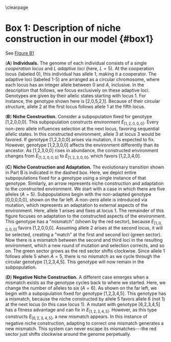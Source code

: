\clearpage

# Box 1: Description of niche construction in our model {#box1}

See [Figure B1](#figB1)

(**A**) **Individuals.** The genome of each individual consists of a single *cooperation locus* and $L$ *adaptive loci* (here, $L=5$).
At the cooperation locus (labeled 0), this individual has allele 1, making it a cooperator.
The adaptive loci (labeled 1-5) are arranged as a circular chromosome, where each locus has an integer allele between 0 and $A$, inclusive.
In the description that follows, we focus exclusively on these adaptive loci.
Genotypes are given by their allelic states starting with locus 1.
For instance, the genotype shown here is [2,0,5,2,1].
Because of their circular structure, allele 2 at the first locus follows allele 1 at the fifth locus.

(**B**) **Niche Construction.**
Consider a subpopulation fixed for genotype [1,2,0,0,0].
This subpopulation constructs environment $E_{[1,2,0,0,0]}$.
Every non-zero allele influences selection at the next locus, favoring sequential allelic states.
In this constructed environment, allele 3 at locus 3 would be favored.
If genotype [1,2,3,0,0] arises via mutation, it is expected to fix.
However, genotype [1,2,3,0,0] affects the environment differently than its ancestor.
As [1,2,3,0,0] rises in abundance, the constructed environment changes from $E_{[1,2,0,0,0]}$ to $E_{[1,2,3,0,0]}$, which favors [1,2,3,4,0].

(**C**) **Niche Construction and Adaptation.**
The evolutionary transition shown in Part B is indicated in the dashed box.
Here, we depict entire subpopulations fixed for a genotype using a single instance of that genotype.
Similarly, an arrow represents niche construction and adaptation to the constructed environment.
We start with a case in which there are five alleles ($A=5$).
Subpopulations begin with the non-adapted genotype [0,0,0,0,0], shown on the far left.
A non-zero allele is introduced via mutation, which represents an adaptation to external aspects of the environment.
Here, allele 1 arises and fixes at locus 1.
The remainder of this figure focuses on adaptation to the constructed aspects of the environment.
This genotype has a "mismatch" (shown by the red sector), because $E_{[1,0,0,0,0]}$ favors [1,2,0,0,0].
Assuming allele 2 arises at the second locus, it will be selected, creating a "match" at the first and second loci (green sector).
Now there is a mismatch between the second and third loci in the resulting environment, which a new round of mutation and selection corrects, and so on.
The green sector grows as the red sector shifts clockwise.
Since allele 1 follows allele 5 when $A=5$, there is no mismatch as we cycle through the circular genotype [1,2,3,4,5].
This genotype will now remain in the subpopulation.

(**D**) **Negative Niche Construction.**
A different case emerges when a mismatch exists as the genotype cycles back to where we started.
Here, we change the number of alleles to six ($A=6$).
As shown on the far left, we begin with a subpopulation fixed for genotype [1,2,3,4,5]. 
This genotype has a mismatch, because the niche constructed by allele 5 favors allele 6 (not 1) at the next locus (in this case locus 1).
A mutant with genotype [6,2,3,4,5] has a fitness advantage and can fix in $E_{[1,2,3,4,5]}$.
However, as this type constructs $E_{[6,2,3,4,5]}$, a new mismatch appears.
In this instance of negative niche construction, adapting to correct one mismatch generates a new mismatch.
This system can never escape its mismatches---the red sector just shifts clockwise around the genome perpetually.

